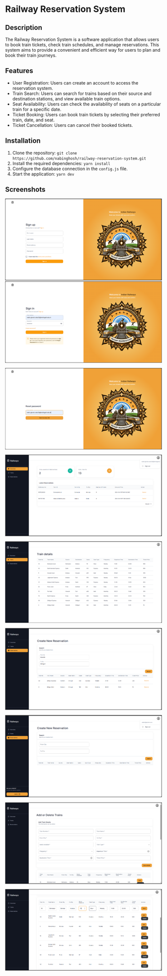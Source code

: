 # Railway Reservation System

## Description
The Railway Reservation System is a software application that allows users to book train tickets, check train schedules, and manage reservations. This system aims to provide a convenient and efficient way for users to plan and book their train journeys.

## Features
- User Registration: Users can create an account to access the reservation system.
- Train Search: Users can search for trains based on their source and destination stations, and view available train options.
- Seat Availability: Users can check the availability of seats on a particular train for a specific date.
- Ticket Booking: Users can book train tickets by selecting their preferred train, date, and seat.
- Ticket Cancellation: Users can cancel their booked tickets.
  

## Installation
1. Clone the repository: `git clone https://github.com/nabinghosh/railway-reservation-system.git`
2. Install the required dependencies: `yarn install`
3. Configure the database connection in the `config.js` file.
4. Start the application: `yarn dev`

## Screenshots

![Screenshot 1](https://github.com/nabinghosh/railways_csbs/blob/main/public/assets/Screenshot%202024-04-16%20000701.png)
![Screenshot 2](https://github.com/nabinghosh/railways_csbs/blob/main/public/assets/Screenshot%202024-04-16%20000344.png)

![Screenshot 3](https://github.com/nabinghosh/railways_csbs/blob/main/public/assets/Screenshot%202024-04-16%20000733.png)

![Screenshot 4](https://github.com/nabinghosh/railways_csbs/blob/main/public/assets/Screenshot%202024-04-16%20000430.png)

![Screenshot 5](https://github.com/nabinghosh/railways_csbs/blob/main/public/assets/Screenshot%202024-04-16%20000453.png)

![Screenshot 6](https://github.com/nabinghosh/railways_csbs/blob/main/public/assets/Screenshot%202024-04-16%20000559.png)

![Screenshot 7](https://github.com/nabinghosh/railways_csbs/blob/main/public/assets/Screenshot%202024-04-16%20000852.png)

![Screenshot 8](https://github.com/nabinghosh/railways_csbs/blob/main/public/assets/Screenshot%202024-04-16%20000920.png)

![Screenshot 9](https://github.com/nabinghosh/railways_csbs/blob/main/public/assets/Screenshot%202024-04-16%20000959.png)
